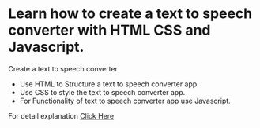 # Learn how to create a text to speech converter with HTML CSS and Javascript.
<p>Create a text to speech converter</p>
<ul>
<li>Use HTML to Structure a text to speech converter app.</li>
<li>Use CSS to style the text to speech converter app.</li>
<li>For Functionality of text to speech converter app use Javascript.</li>
</ul>
<p>For detail explanation <a href="https://projects.sparkifysolutions.com/text-to-speech-converter/">Click Here</a></p>
